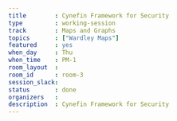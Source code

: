 ```yaml
---
title        : Cynefin Framework for Security
type         : working-session
track        : Maps and Graphs
topics       : ["Wardley Maps"]
featured     : yes
when_day     : Thu
when_time    : PM-1
room_layout  :
room_id      : room-3
session_slack:
status       : done
organizers   :
description  : Cynefin Framework for Security
---
```



